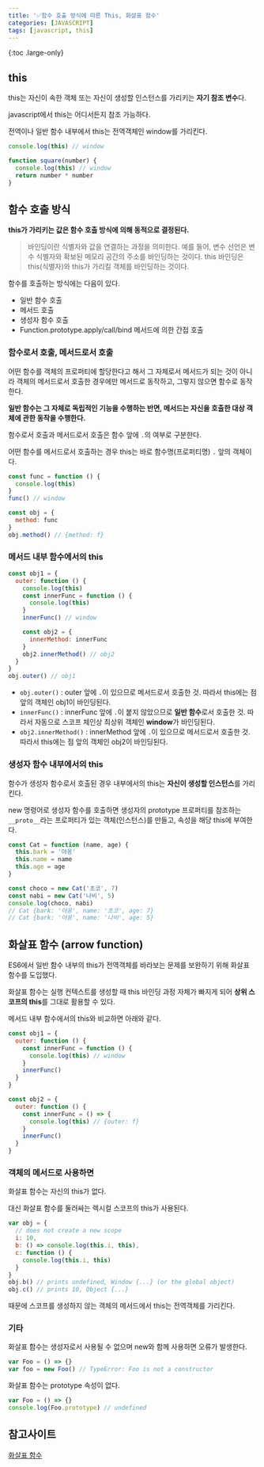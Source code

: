 ```yaml
---
title: '✅함수 호출 방식에 따른 This, 화살표 함수'
categories: [JAVASCRIPT]
tags: [javascript, this]
---
```


{:toc .large-only}

## this

this는 자신이 속한 객체 또는 자신이 생성할 인스턴스를 가리키는 **자기 참조 변수**다.

javascript에서 this는 어디서든지 참조 가능하다.

전역이나 일반 함수 내부에서 this는 전역객체인 window를 가리킨다.

```js
console.log(this) // window

function square(number) {
  console.log(this) // window
  return number * number
}
```

## 함수 호출 방식

**this가 가리키는 값은 함수 호출 방식에 의해 동적으로 결정된다.**

> 바인딩이란 식별자와 값을 연결하는 과정을 의미한다. 예를 들어, 변수 선언은 변수 식별자와 확보된 메모리 공간의 주소를 바인딩하는 것이다. this 바인딩은 this(식별자)와 this가 가리킬 객체를 바인딩하는 것이다.

함수를 호출하는 방식에는 다음이 있다.

- 일반 함수 호출
- 메서드 호출
- 생성자 함수 호출
- Function.prototype.apply/call/bind 메서드에 의한 간접 호출

### 함수로서 호출, 메서드로서 호출

어떤 함수를 객체의 프로퍼티에 할당한다고 해서 그 자체로서 메서드가 되는 것이 아니라 객체의 메서드로서 호출한 경우에만 메서드로 동작하고, 그렇지 않으면 함수로 동작한다.

**일반 함수는 그 자체로 독립적인 기능을 수행하는 반면, 메서드는 자신을 호출한 대상 객체에 관한 동작을 수행한다.**

함수로서 호출과 메서드로서 호출은 함수 앞에 `.`의 여부로 구분한다.

어떤 함수를 메서드로서 호출하는 경우 this는 바로 함수명(프로퍼티명) `.` 앞의 객체이다.

```js
const func = function () {
  console.log(this)
}
func() // window

const obj = {
  method: func
}
obj.method() // {method: f}
```

### 메서드 내부 함수에서의 this

```js
const obj1 = {
  outer: function () {
    console.log(this)
    const innerFunc = function () {
      console.log(this)
    }
    innerFunc() // window

    const obj2 = {
      innerMethod: innerFunc
    }
    obj2.innerMethod() // obj2
  }
}
obj.outer() // obj1
```

- `obj.outer()` : outer 앞에 `.`이 있으므로 메서드로서 호출한 것. 따라서 this에는 점 앞의 객체인 obj1이 바인딩된다.
- `innerFunc()` : innerFunc 앞에 `.`이 붙지 않았으므로 **일반 함수**로서 호출한 것. 따라서 자동으로 스코프 체인상 최상위 객체인 **window**가 바인딩된다.
- `obj2.innerMethod()` : innerMethod 앞에 `.`이 있으므로 메서드로서 호출한 것. 따라서 this에는 점 앞의 객체인 obj2이 바인딩된다.

### 생성자 함수 내부에서의 this

함수가 생성자 함수로서 호출된 경우 내부에서의 this는 **자신이 생성할 인스턴스**를 가리킨다.

new 명령어로 생성자 함수를 호출하면 생성자의 prototype 프로퍼티를 참조하는 `__proto__`라는 프로퍼티가 있는 객체(인스턴스)를 만들고, 속성을 해당 this에 부여한다.

```js
const Cat = function (name, age) {
  this.bark = '야옹'
  this.name = name
  this.age = age
}

const choco = new Cat('초코', 7)
const nabi = new Cat('나비', 5)
console.log(choco, nabi)
// Cat {bark: '야옹', name: '초코', age: 7}
// Cat {bark: '야옹', name: '나비', age: 5}
```

## 화살표 함수 (arrow function)

ES6에서 일반 함수 내부의 this가 전역객체를 바라보는 문제를 보완하기 위해 화살표 함수를 도입했다.

화살표 함수는 실행 컨텍스트를 생성할 때 this 바인딩 과정 자체가 빠지게 되어 **상위 스코프의 this**를 그대로 활용할 수 있다.

메서드 내부 함수에서의 this와 비교하면 아래와 같다.

```js
const obj1 = {
  outer: function () {
    const innerFunc = function () {
      console.log(this) // window
    }
    innerFunc()
  }
}

const obj2 = {
  outer: function () {
    const innerFunc = () => {
      console.log(this) // {outer: f}
    }
    innerFunc()
  }
}
```

### 객체의 메서드로 사용하면

화살표 함수는 자신의 this가 없다.

대신 화살표 함수를 둘러싸는 렉시컬 스코프의 this가 사용된다.

```js
var obj = {
  // does not create a new scope
  i: 10,
  b: () => console.log(this.i, this),
  c: function () {
    console.log(this.i, this)
  }
}
obj.b() // prints undefined, Window {...} (or the global object)
obj.c() // prints 10, Object {...}
```

때문에 스코프를 생성하지 않는 객체의 메서드에서 this는 전역객체를 가리킨다.

### 기타

화살표 함수는 생성자로서 사용될 수 없으며 new와 함께 사용하면 오류가 발생한다.

```js
var Foo = () => {}
var foo = new Foo() // TypeError: Foo is not a constructor
```

화살표 함수는 prototype 속성이 없다.

```js
var Foo = () => {}
console.log(Foo.prototype) // undefined
```

## 참고사이트

[화살표 함수](https://developer.mozilla.org/ko/docs/Web/JavaScript/Reference/Functions/Arrow_functions)
